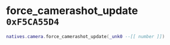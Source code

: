 # force_camerashot_update `0xF5CA55D4`

```lua
natives.camera.force_camerashot_update(_unk0 --[[ number ]])
```